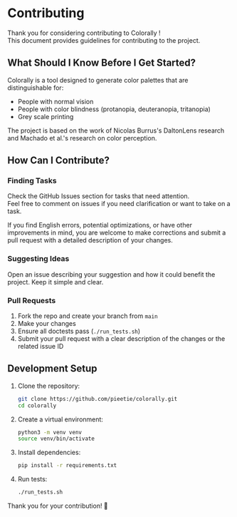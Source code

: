 # Contributing

Thank you for considering contributing to Colorally !  
This document provides guidelines for contributing to the project.

## What Should I Know Before I Get Started?

Colorally is a tool designed to generate color palettes that are distinguishable for:
- People with normal vision
- People with color blindness (protanopia, deuteranopia, tritanopia)
- Grey scale printing

The project is based on the work of Nicolas Burrus's DaltonLens research and Machado et al.'s research on color perception.

## How Can I Contribute?

### Finding Tasks

Check the GitHub Issues section for tasks that need attention.  
Feel free to comment on issues if you need clarification or want to take on a task.

If you find English errors, potential optimizations, or have other improvements in mind, you are welcome to make corrections and submit a pull request with a detailed description of your changes.

### Suggesting Ideas

Open an issue describing your suggestion and how it could benefit the project. Keep it simple and clear.

### Pull Requests

1. Fork the repo and create your branch from `main`
2. Make your changes
3. Ensure all doctests pass (`./run_tests.sh`)
4. Submit your pull request with a clear description of the changes or the related issue ID

## Development Setup

1. Clone the repository:
   ```bash
   git clone https://github.com/pieetie/colorally.git
   cd colorally
   ```

2. Create a virtual environment:
   ```bash
   python3 -m venv venv
   source venv/bin/activate
   ```

3. Install dependencies:
   ```bash
   pip install -r requirements.txt
   ```

4. Run tests:
   ```bash
   ./run_tests.sh
   ```

Thank you for your contribution! 🎨